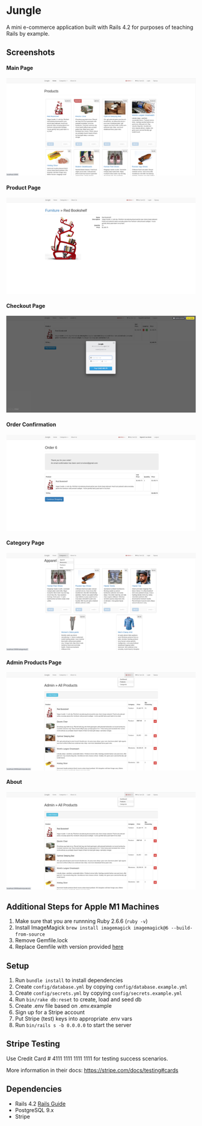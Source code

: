 # Jungle

A mini e-commerce application built with Rails 4.2 for purposes of teaching Rails by example.

## Screenshots

#### Main Page
!["Screenshot of Main Page"](https://github.com/dattphan15/jungle-rails/blob/master/docs/01-jungle-home.png)

#### Product Page
!["Screenshot of Product Page"](https://github.com/dattphan15/jungle-rails/blob/master/docs/02-jungle-product-details.png)

#### Checkout Page
!["Screenshot of Checkout Page"](https://github.com/dattphan15/jungle-rails/blob/master/docs/03-jungle-checkout.png)

#### Order Confirmation
!["Screenshot of Order Confirmation"](https://github.com/dattphan15/jungle-rails/blob/master/docs/04-jungle-order-confirmation.png)

#### Category Page
!["Screenshot of Category Page"](https://github.com/dattphan15/jungle-rails/blob/master/docs/05-jungle-category.png)

#### Admin Products Page
!["Screenshot of Admin Products Page"](https://github.com/dattphan15/jungle-rails/blob/master/docs/06-jungle-admin-products.png)

#### About
!["Screenshot of About"](https://github.com/dattphan15/jungle-rails/blob/master/docs/07-jungle-admin-products.png)


## Additional Steps for Apple M1 Machines

1. Make sure that you are runnning Ruby 2.6.6 (`ruby -v`)
1. Install ImageMagick `brew install imagemagick imagemagick@6 --build-from-source`
2. Remove Gemfile.lock
3. Replace Gemfile with version provided [here](https://gist.githubusercontent.com/FrancisBourgouin/831795ae12c4704687a0c2496d91a727/raw/ce8e2104f725f43e56650d404169c7b11c33a5c5/Gemfile)

## Setup

1. Run `bundle install` to install dependencies
2. Create `config/database.yml` by copying `config/database.example.yml`
3. Create `config/secrets.yml` by copying `config/secrets.example.yml`
4. Run `bin/rake db:reset` to create, load and seed db
5. Create .env file based on .env.example
6. Sign up for a Stripe account
7. Put Stripe (test) keys into appropriate .env vars
8. Run `bin/rails s -b 0.0.0.0` to start the server

## Stripe Testing

Use Credit Card # 4111 1111 1111 1111 for testing success scenarios.

More information in their docs: <https://stripe.com/docs/testing#cards>

## Dependencies

* Rails 4.2 [Rails Guide](http://guides.rubyonrails.org/v4.2/)
* PostgreSQL 9.x
* Stripe
